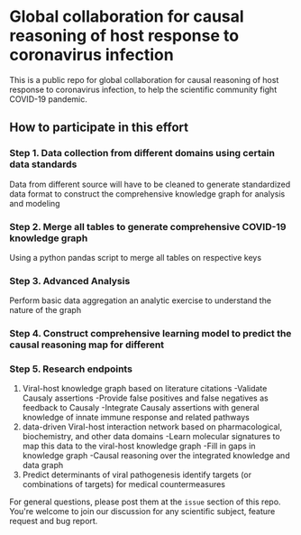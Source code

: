 # Global collaboration for causal reasoning of host response to coronavirus infection
This is a public repo for global collaboration for causal reasoning of host response to coronavirus infection, to
help the scientific community fight COVID-19 pandemic. 

## How to participate in this effort

### Step 1. Data collection from different domains using certain data standards

Data from different source will have to be cleaned to generate standardized data format to construct the comprehensive knowledge graph for analysis and modeling

### Step 2. Merge all tables to generate comprehensive COVID-19 knowledge graph

Using a python pandas script to merge all tables on respective keys

### Step 3. Advanced Analysis

Perform basic data aggregation an analytic exercise to understand the nature of the graph

### Step 4. Construct comprehensive learning model to predict the causal reasoning map for different 


### Step 5. Research endpoints

1. Viral-host knowledge graph based on literature citations
-Validate Causaly assertions
-Provide false positives and false negatives as feedback to Causaly
-Integrate Causaly assertions with general knowledge of innate immune response and related pathways
2. data-driven Viral-host interaction network based on pharmacological, biochemistry, and other data domains
-Learn molecular signatures to map this data to the viral-host knowledge graph
-Fill in gaps in knowledge graph
-Causal reasoning over the integrated knowledge and data graph
3. Predict determinants of viral pathogenesis
identify targets (or combinations of targets) for medical countermeasures

















For general questions, please post them at the `issue` section of this repo. You're welcome to join our discussion for any scientific subject, feature request and bug report.

